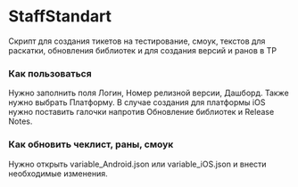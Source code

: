 # StaffStandart
Скрипт для создания тикетов на тестирование, смоук, текстов для раскатки, обновления библиотек и для создания версий и ранов в TP

### Как пользоваться
Нужно заполнить поля Логин, Номер релизной версии, Дашборд.
Также нужно выбрать Платформу.
В случае создания для платформы iOS нужно поставить галочки напротив Обновление библиотек и Release Notes.

### Как обновить чеклист, раны, смоук
Нужно открыть variable_Android.json или variable_iOS.json и внести необходимые изменения.
